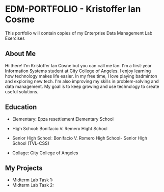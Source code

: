 # EDM-PORTFOLIO - Kristoffer Ian Cosme
This portfolio will contain copies of my Enterprise Data Management Lab Exercises
## About Me
Hi there! I'm Kristoffer Ian Cosne but you can call me Ian. I'm a first-year Information Systems student at City College of Angeles. I enjoy learning how technology makes life easier. In my free time, I love playing badminton and exploring new tech. I'm also improving my skills in problem-solving and data management. My goal is to keep growing and use technology to create useful solutions.

## Education
* Elementary: Epza resettlement Elementary School

* High School: Bonifacio V. Remero Hight School 

* Senior High School: Bonifacio V. Romero High School- Senior High School (TVL-CSS)

* Collage: City College of Angeles

## My Projects
* Midterm Lab Task 1:
* Midterm Lab Task 2:
